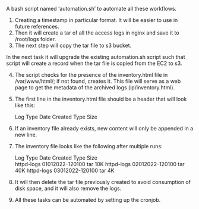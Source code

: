 A bash script named ‘automation.sh’ to automate all these workflows.

1. Creating a timestamp in particular format. It will be easier to use in future references.
2. Then it will create a tar of all the access logs in nginx and save it to /root/logs folder.
3. The next step will copy the tar file to s3 bucket.
 
In the next task it will upgrade the existing automation.sh script such that script will create a record when the tar file is copied from the EC2 to s3.

4. The script checks for the presence of the inventory.html file in /var/www/html/; if not found, creates it. This file will serve as a web page to get the metadata of the archived logs (ip/inventory.html).
5. The first line in the inventory.html file should be a header that will look like this:

    Log Type       Date Created         Type      Size

6. If an inventory file already exists, new content will only be appended in a new line.
7. The inventory file looks like the following after multiple runs:

    Log Type       Date Created         Type      Size     
    httpd-logs     01012022-120100      tar       10K
    httpd-logs     02012022-120100      tar       40K
    httpd-logs     03012022-120100      tar       4K
    
8. It will then delete the tar file previously created to avoid consumption of disk space, and it will also remove the logs.
9. All these tasks can be automated by setting up the cronjob.
